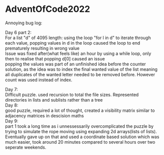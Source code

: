 # AdventOfCode2022
Annoying bug log:

Day 6 part 2:  
  For a list "d" of 4095 length:
   using the loop "for l in d" to iterate through each value, popping values in d in the loop caused the loop to end prematurely resulting in wrong value  
   Issue was fixed after(what feels like) an hour by using a while loop, only then to realise that popping d[0] caused an issue  
   popping the values was part of an unfinished idea before the counter solution, as the idea was to index the final wanted value of the list meaning all duplicates of the wanted letter needed to be removed before. However count was used instead of index.  
  
Day 7:  
  Difficult puzzle. used recursion to total the file sizes. Represented directories in lists and sublists rather than a tree  
Day 8:  
good puzzle, required a lot of thought, created a visibility matrix similar to adjacency matrices in descision maths  
Day 9:  
part 1 took a long time as i unnessessarily overcomplicated the puzzle by trying to simulate the rope moving using expanding 2d arrays(lists of lists). Eventually gave up on that and used a coordinate based solution which was much easier, took around 20 minutes compared to several hours over two seperate weekends.  
